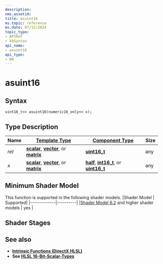 ```yaml
---
description: 
nms.assetid:
title: asuint16
ms.topic: reference
ms.date: 07/12/2024
topic_type:
- APIRef
- kbSyntax
api_name:
- asuint16
api_type:
- NA
---
```



# asuint16




## Syntax


```syntax
uint16_t<> asuint16(numeric16_only<> x);
```


## Type Description

| Name  | [**Template Type**](../direct3dhlsl/dx-graphics-hlsl-data-types.md)| [**Component Type**](../direct3dhlsl/dx-graphics-hlsl-data-types.md) | Size |
|-------|--------------------------------------------------------------------|----------------------------------------------------------------------|------|
| *ret* | [**scalar**](../direct3dhlsl/dx-graphics-hlsl-scalar.md), [**vector**](../direct3dhlsl/dx-graphics-hlsl-vector.md), or [**matrix**](../direct3dhlsl/dx-graphics-hlsl-matrix.md) | [**uint16_t**](https://github.com/microsoft/DirectXShaderCompiler/wiki/16-Bit-Scalar-Types) | any |
| *x* | [**scalar**](../direct3dhlsl/dx-graphics-hlsl-scalar.md), [**vector**](../direct3dhlsl/dx-graphics-hlsl-vector.md), or [**matrix**](../direct3dhlsl/dx-graphics-hlsl-matrix.md) | [**half**](https://github.com/microsoft/DirectXShaderCompiler/wiki/16-Bit-Scalar-Types), [**int16_t**](https://github.com/microsoft/DirectXShaderCompiler/wiki/16-Bit-Scalar-Types), or [**uint16_t**](https://github.com/microsoft/DirectXShaderCompiler/wiki/16-Bit-Scalar-Types) | any |

## Minimum Shader Model

This function is supported in the following shader models.
|Shader Model |	Supported|
|-------------|----------|
|[Shader Model 6.2](https://github.com/microsoft/DirectXShaderCompiler/wiki/Shader-Model-6.2) and higher shader models | yes |

## Shader Stages



## See also


- [**Intrinsic Functions (DirectX HLSL)**](../direct3dhlsl/dx-graphics-hlsl-intrinsic-functions.md)
- **See [HLSL 16-Bit-Scalar-Types](https://github.com/microsoft/DirectXShaderCompiler/wiki/16-Bit-Scalar-Types)**